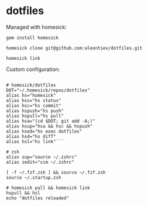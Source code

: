 dotfiles
========
Managed with homesick:


`gem install homesick`

`homesick clone git@github.com:aleontiev/dotfiles.git`

`homesick link`

Custom configuration:

```

# homesick/dotfiles
DOT="~/.homesick/repos/dotfiles"
alias hs="homesick"
alias hss="hs status"
alias hsc="hs commit"
alias hspush="hs push"
alias hspull="hs pull"
alias hsa="(cd $DOT; git add -A;)" 
alias hsup="hsa && hsc && hspush"
alias hsed="hs exec dotfiles"
alias hsd="hs diff"
alias hsl="hs link"```

# zsh
alias zup="source ~/.zshrc"
alias zedit="vim ~/.zshrc"

[ -f ~/.fzf.zsh ] && source ~/.fzf.zsh
source ~/.startup.zsh

# homesick pull && homesick link 
hspull && hsl
echo "dotfiles reloaded"

```
